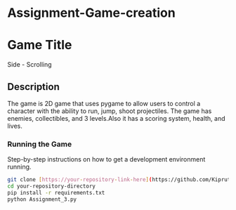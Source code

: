 # Assignment-Game-creation

# Game Title
Side - Scrolling

## Description
The game is 2D game that uses pygame to allow users  to control a character with the ability to run, jump, shoot 
projectiles. The game has enemies, collectibles, and 3 levels.Also it  has a scoring system, health, and lives. 

### Running the Game
Step-by-step instructions on how to get a development environment running.

```bash
git clone [https://your-repository-link-here](https://github.com/KiprutoTrevor/Assignment-Game-creation)
cd your-repository-directory
pip install -r requirements.txt
python Assignment_3.py
